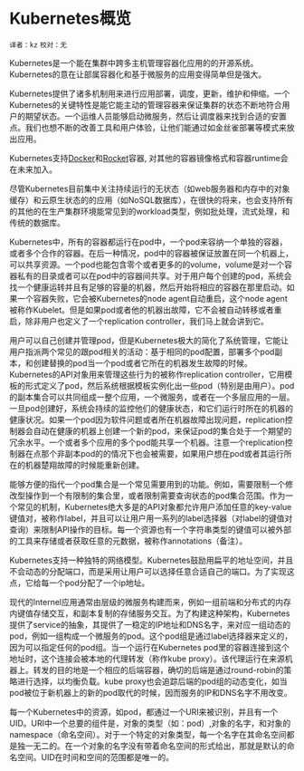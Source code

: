 # Kubernetes概览
`译者：kz` `校对：无`



Kubernetes是一个能在集群中跨多主机管理容器化应用的的开源系统。Kubernetes的意在让部属容器化和基于微服务的应用变得简单但是强大。

Kubernetes提供了诸多机制用来进行应用部署，调度，更新，维护和伸缩。一个Kubernetes的关键特性是能它能主动的管理容器来保证集群的状态不断地符合用户的期望状态。一个运维人员能够启动微服务，然后让调度器来找到合适的安置点。我们也想不断的改善工具和用户体验，让他们能通过如金丝雀部署等模式来放出应用。

Kubernetes支持[Docker](http://www.docker.io)和[Rocket](https://coreos.com/blog/rocket/)容器, 对其他的容器镜像格式和容器runtime会在未来加入。

尽管Kubernetes目前集中关注持续运行的无状态（如web服务器和内存中的对象缓存）和云原生状态的的应用（如NoSQL数据库），在很快的将来，也会支持所有的其他的在生产集群环境能常见到的workload类型，例如批处理，流式处理，和传统的数据库。


Kubernetes中，所有的容器都运行在pod中，一个pod来容纳一个单独的容器，或者多个合作的容器。在后一种情况，pod中的容器被保证放置在同一个机器上，可以共享资源。一个pod也能包含零个或者更多的的volume，volume是对一个容器私有的目录或者可以在pod中的容器间共享。对于用户每个创建的pod，系统会找一个健康运转并且有足够的容量的机器，然后开始将相应的容器在那里启动。如果一个容器失败，它会被Kubernetes的node agent自动重启，这个node agent被称作Kubelet。但是如果pod或者他的机器出故障，它不会被自动转移或者重启，除非用户也定义了一个replication controller，我们马上就会讲到它。



用户可以自己创建并管理pod，但是Kubernetes极大的简化了系统管理，它能让用户指派两个常见的跟pod相关的活动：基于相同的pod配置，部署多个pod副本，和创建替换的pod当一个pod或者它所在的机器发生故障的时候。Kubernetes的API对象用来管理这些行为的被称作replication controller，它用模板的形式定义了pod，然后系统根据模板实例化出一些pod（特别是由用户）。pod的副本集合可以共同组成一整个应用，一个微服务，或者在一个多层应用的一层。一旦pod创建好，系统会持续的监控他们的健康状态，和它们运行时所在的机器的健康状况。如果一个pod因为软件问题或者所在机器故障出现问题，replication控制器会自动在健康的机器上创建一个新的pod，来保证pod的集合处于一个期望的冗余水平。一个或者多个应用的多个pod能共享一个机器。注意一个replication控制器在点那个非副本pod的的情况下也会被需要，如果用户想在pod或者其运行所在的机器楚翔故障的时候能重新创建。


能够方便的指代一个pod集合是一个常见需要用到的功能。例如，需要限制一个修改型操作到一个有限制的集合里，或者限制需要查询状态的pod集合范围。作为一个常见的机制，Kubernetes绝大多是的API对象都允许用户添加任意的key-value键值对，被称作label，并且可以让用户用一系列的label选择器（对label的键值对查询）来限制API操作的目标。每一个资源也有一个字符串类型的键值可以被外部的工具来存储或者获取任意的元数据，被称作annotations（备注）。

Kubernetes支持一种独特的网络模型。Kubernetes鼓励用扁平的地址空间，并且不会动态的分配端口，而是采用让用户可以选择任意合适自己的端口。为了实现这点，它给每一个pod分配了一个ip地址。

现代的Internel应用通常由层级的微服务构建而来，例如一组前端和分布式的内存内键值存储交互，和副本复制的存储服务交互。为了构建这种架构，Kubernetes提供了service的抽象，其提供了一稳定的IP地址和DNS名字，来对应一组动态的pod，例如一组构成一个微服务的pod。这个pod组是通过label选择器来定义的，因为可以指定任何的pod组。当一个运行在Kubernetes pod里的容器连接到这个地址时，这个连接会被本地的代理转发（称作kube proxy）。该代理运行在来源机器上。转发的目的地是一个相应的后端容器，确切的后端是通过round-robin的策略进行选择，以均衡负载。kube proxy也会追踪后端的pod组的动态变化，如当pod被位于新机器上的新的pod取代的时候，因而服务的IP和DNS名字不用改变。


每一个Kubernetes中的资源，如pod，都通过一个URI来被识别，并且有一个UID。URI中一个总要的组件是，对象的类型（如：pod）,对象的名字，和对象的namespace（命名空间）。对于一个特定的对象类型，每一个名字在其命名空间都是独一无二的。在一个对象的名字没有带着命名空间的形式给出，那就是默认的命名空间。UID在时间和空间的范围都是唯一的。